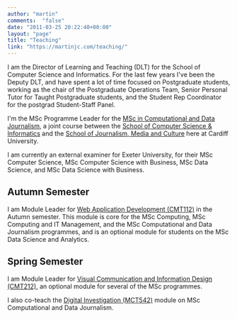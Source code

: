 ```yaml
---
author: "martin"
comments:  "false"
date: "2011-03-25 20:22:40+00:00"
layout: "page"
title: "Teaching"
link: "https://martinjc.com/teaching/"
---
```


I am the Director of Learning and Teaching (DLT) for the School of Computer Science and Informatics. For the last few years I've been the Deputy DLT, and have spent a lot of time focused on Postgraduate students, working as the chair of the Postgraduate Operations Team, Senior Personal Tutor for Taught Postgraduate students, and the Student Rep Coordinator for the postgrad Student-Staff Panel.

I'm the MSc Programme Leader for the [MSc in Computational and Data Journalism](http://www.cardiff.ac.uk/study/postgraduate/taught/courses/course/computational-and-data-journalism-msc), a joint course between the [School of Computer Science & Informatics](http://www.cardiff.ac.uk/computer-science/) and the [School of Journalism, Media and Culture](http://www.cardiff.ac.uk/journalism-media-and-culture) here at Cardiff University.

I am currently an external examiner for Exeter University, for their MSc Computer Science, MSc Computer Science with Business, MSc Data Science, and MSc Data Science with Business.


## Autumn Semester

I am Module Leader for [Web Application Development (CMT112)](http://handbooks.data.cardiff.ac.uk/module/CMT112.html) in the Autumn semester. This module is core for the MSc Computing, MSc Computing and IT Management, and the MSc Computational and Data Journalism programmes, and is an optional module for students on the MSc Data Science and Analytics.



## Spring Semester

I am Module Leader for [Visual Communication and Information Design (CMT212)](http://handbooks.data.cardiff.ac.uk/module/CMT212.html), an optional module for several of the MSc programmes.

I also co-teach the [Digital Investigation (MCT542)](http://handbooks.data.cardiff.ac.uk/module/MCT542.html) module on MSc Computational and Data Journalism.


